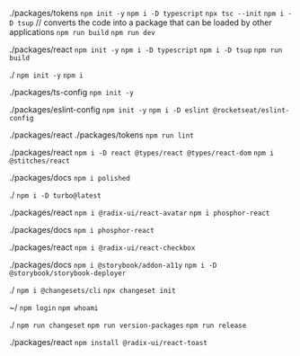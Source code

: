 ./packages/tokens
`npm init -y`
`npm i -D typescript`
`npx tsc --init`
`npm i -D tsup` // converts the code into a package that can be loaded by other applications
`npm run build`
`npm run dev`

./packages/react
`npm init -y`
`npm i -D typescript`
`npm i -D tsup`
`npm run build`

./
`npm init -y`
`npm i`

./packages/ts-config
`npm init -y`

./packages/eslint-config
`npm init -y`
`npm i -D eslint @rocketseat/eslint-config`

./packages/react
./packages/tokens
`npm run lint`

./packages/react
`npm i -D react @types/react @types/react-dom`
`npm i @stitches/react`

./packages/docs
`npm i polished`

./
`npm i -D turbo@latest`

./packages/react
`npm i @radix-ui/react-avatar`
`npm i phosphor-react`

./packages/docs
`npm i phosphor-react`

./packages/react
`npm i @radix-ui/react-checkbox`

./packages/docs
`npm i @storybook/addon-a11y`
`npm i -D @storybook/storybook-deployer`

./
`npm i @changesets/cli`
`npx changeset init`

~/
`npm login`
`npm whoami`

./
`npm run changeset`
`npm run version-packages`
`npm run release`

./packages/react
`npm install @radix-ui/react-toast`
